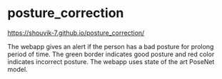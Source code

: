 # posture_correction

https://shouvik-7.github.io/posture_correction/

The webapp gives an alert if the person has a bad posture for prolong period of time.
The green border indicates good posture and red color indicates incorrect posture.
The webapp uses state of the art PoseNet model.
